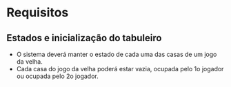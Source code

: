 # Requisitos
## Estados e inicialização do tabuleiro
* O sistema deverá manter o estado de cada uma das casas de
um jogo da velha.
* Cada casa do jogo da velha poderá estar vazia, ocupada
pelo 1o jogador ou ocupada pelo 2o jogador.